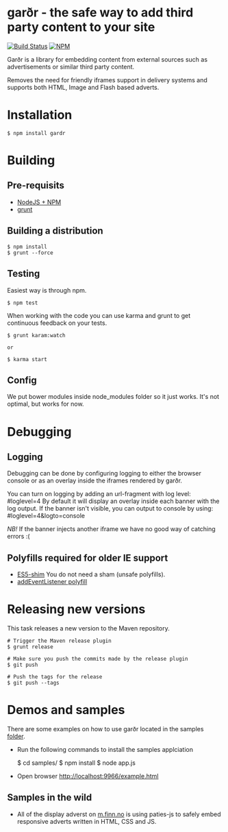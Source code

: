 # garðr - the safe way to add third party content to your site

[![Build Status](https://travis-ci.org/gardr/gardr.png)](https://travis-ci.org/gardr/gardr)
[![NPM](https://nodei.co/npm/gardr.png?stars=true&downloads=true)](https://npmjs.org/package/gardr)

Garðr is a library for embedding content from external sources such as advertisements or similar third party content.

Removes the need for friendly iframes support in delivery systems and supports both HTML, Image and Flash based adverts.

# Installation

	$ npm install gardr


# Building

## Pre-requisits
* [NodeJS + NPM](http://nodejs.org)
* [grunt](http://gruntjs.com/)

## Building a distribution

	$ npm install
	$ grunt --force

## Testing
Easiest way is through npm.

	$ npm test

When working with the code you can use karma and grunt to get continuous feedback on your tests.

	$ grunt karam:watch

	or

	$ karma start

## Config

We put bower modules inside node_modules folder so it just works. It's not optimal, but works for now.

# Debugging

## Logging

Debugging can be done by configuring logging to either the browser console or as an overlay inside the iframes rendered by garðr.

You can turn on logging by adding an url-fragment with log level: #loglevel=4
By default it will display an overlay inside each banner with the log output. If the banner isn't visible, you can output to console by using: #loglevel=4&logto=console

*NB!* If the banner injects another iframe we have no good way of catching errors :(


## Polyfills required for older IE support

* [ES5-shim](https://npmjs.org/package/es5-shim) You do not need a sham (unsafe polyfills).
* [addEventListener polyfill](https://gist.github.com/eirikbacker/2864711/dcc32b15ea79f8f364ca1707f81ec74a15fa25db)

# Releasing new versions
This task releases a new version to the Maven repository.

	# Trigger the Maven release plugin
	$ grunt release

	# Make sure you push the commits made by the release plugin
	$ git push

	# Push the tags for the release
	$ git push --tags

# Demos and samples

There are some examples on how to use garðr located in the samples [folder](./samples).
* Run the following commands to install the samples applciation

	$ cd samples/
	$ npm install
	$ node app.js

* Open browser [http://localhost:9966/example.html](http://localhost:9966/example.html)

## Samples in the wild

* All of the display adverst on [m.finn.no](http://m.finn.no/) is using paties-js to safely embed responsive adverts written in HTML, CSS and JS.
